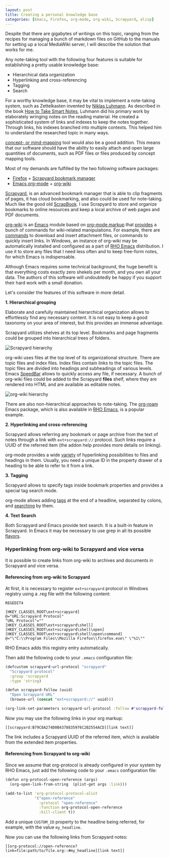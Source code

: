 ```yaml
---
layout: post
title: Creating a personal knowledge base
categories: [Emacs, Firefox, org-mode, org-wiki, Scrapyard, elisp]
---
```


Despite that there are gigabytes of writings on this topic, ranging
from the recipes for managing a bunch of markdown files on GitHub to
the manuals for setting up a local MediaWiki server, I will describe 
the solution that works for me.

Any note-taking tool with the following four features is suitable 
for establishing a pretty usable knowledge base:

* Hierarchical data organization
* Hyperlinking and cross-referencing
* Tagging
* Search

For a worthy knowledge base, it may be vital to implement a
note-taking system, such as Zettelkasten invented by [Niklas Luhmann](https://en.wikipedia.org/wiki/Niklas_Luhmann).
As described in the book [How to Take Smart Notes](https://www.goodreads.com/en/book/show/34507927), Luhmann did his
primary work by elaborately wringing notes on the reading material. He created
a sophisticated system of links and indexes to keep the notes together. Through links, his indexes branched into
multiple contexts. This helped him to understand the researched topic in many ways.

[concept- or mind-mapping](https://en.wikipedia.org/wiki/Concept_map) tool would also be a good addition.
This means that our software should have the ability to easily attach and open large quantities of documents, 
such as PDF files or files produced by concept mapping tools.

Most of my demands are fulfilled by the two following software packages:

* [Firefox](http://firefox.com) + [Scrapyard bookmark manager](https://addons.mozilla.org/en-US/firefox/addon/scrapyard/)
* [Emacs org-mode](https://orgmode.org/) + [org-wiki](https://github.com/caiorss/org-wiki)

[Scrapyard](https://addons.mozilla.org/en-US/firefox/addon/scrapyard/), is an advanced bookmark manager that 
is able to clip fragments of pages, it has cloud bookmarking, and also could be used for note-taking. Much like
the good old [ScrapBook](https://en.wikipedia.org/wiki/ScrapBook).
I use Scrapyard to store and organize bookmarks to online resources and keep a
local archive of web pages and PDF documents.

[org-wiki](https://github.com/caiorss/org-wiki) is an [Emacs](http://emacs.org) module based on
[org-mode markup](http://ergoemacs.org/emacs/emacs_org_markup.html)
that [provides](https://caiorss.github.io/org-wiki/) a bunch of commands
for wiki-related manipulations. For example, there are
[commands](https://github.com/caiorss/org-wiki#commands-to-download-files) to download and insert attachment files,
or commands to quickly insert links.
In Windows, an instance of org-wiki may be automatically
installed and configured as a part of [RHO Emacs](https://gchristensen.github.io/rho-emacs/) distribution.
I use it to store any files that I need less often and to keep free-form notes, for which Emacs is indispensable.

Although Emacs requires some technical background, the huge benefit is that everything costs exactly zero shekels per month, 
and you own all your data. The authors of this software will undoubtedly be happy if you support their hard work with a small donation.

Let's consider the features of this software in more detail.

**1. Hierarchical grouping**

Elaborate and carefully maintained hierarchical organization allows to effortlessly find any necessary content.
It is not easy to keep a good taxonomy on your area of interest, but this provides an immense advantage.

Scrapyard utilizes shelves at its top level. Bookmarks and page fragments could
be grouped into hierarchical trees of folders.

![Scrapyard hierarchy](/posts/images/scrapyard-hierarchy.png)

org-wiki uses files at the top level of its organizational structure. 
There are topic files and index files. Index files contain links to the topic files. The topic files
are divided into headings and subheadings of various levels. Emacs [SpeedBar](https://www.emacswiki.org/emacs/SpeedBar)
allows to quickly access any file, if necessary. A bunch of org-wiki files could be added to the Scrapyard **files** shelf,
where they are rendered into HTML and are available as editable notes.

![org-wiki hierarchy](/posts/images/org-wiki-hierarchy.png)

There are also non-hierarchical approaches to note-taking. The [org-roam](https://orgroam.com) Emacs package, which is 
also available in [RHO Emacs](https://gchristensen.github.io/rho-emacs/), is a popular example.

**2. Hyperlinking and cross-referencing**

Scrapyard allows referring any bookmark or page archive from the text of notes through
a link with `ext+scrapyard://` protocol. Such links require a UUID of the
referred item (the addon help provides more details on linking).

org-mode provides a wide [variety](https://orgmode.org/guide/Hyperlinks.html)
of hyperlinking possibilities to files and headings in them.
Usually, you need a unique ID in the property drawer of a heading 
to be able to refer to it from a link.

**3. Tagging**

Scrapyard allows to specify tags inside bookmark properties and 
provides a special tag search mode.

org-mode allows adding [tags](https://orgmode.org/manual/Tags.html) at the end
of a headline, separated by colons, and [searching](https://orgmode.org/manual/Tag-Searches.html#Tag-Searches) by them.

**4. Text Search** 

Both Scrapyard and Emacs provide text search. It is a built-in feature in Scrapyard. In Emacs it may be necessary 
to use grep in all its possible [flavors](https://www.gnu.org/software/emacs/manual/html_node/emacs/Grep-Searching.html).

### Hyperlinking from org-wiki to Scrapyard and vice versa

It is possible to create links from org-wiki to archives and documents in Scrapyard and vice versa.

#### Referencing from org-wiki to Scrapyard

At first, it is necessary to register `ext+scrapyard` protocol in Windows registry
using a .reg file with the following content: 

```
REGEDIT4

[HKEY_CLASSES_ROOT\ext+scrapyard]
@="URL:Scrapyard Protocol"
"URL Protocol"=""
[HKEY_CLASSES_ROOT\ext+scrapyard\shell]
[HKEY_CLASSES_ROOT\ext+scrapyard\shell\open]
[HKEY_CLASSES_ROOT\ext+scrapyard\shell\open\command]
@="\"C:\\Program Files\\Mozilla Firefox\\firefox.exe\" \"%1\""
```

RHO Emacs adds this registry entry automatically.

Then add the following code to your `.emacs` configuration file:

```clojure
(defcustom scrapyard-url-protocol "scrapyard"
  "Scrapyard protocol"
  :group 'scrapyard
  :type 'string)

(defun scrapyard-follow (uuid)
  "Open Scrapyard URL"
  (browse-url (concat "ext+scrapyard://" uuid)))

(org-link-set-parameters scrapyard-url-protocol :follow #'scrapyard-follow)
```

Now you may use the following links in your org markup:

```
[[scrapyard:B79C8A274D0B4378835976C2B2554ACD][link text]]
```

The link includes a Scrapyard UUID of the referred item, which is available from the extended item properties.

#### Referencing from Scrapyard to org-wiki

Since we assume that org-protocol is already configured in your system by RHO Emacs, 
just add the following code to your `.emacs` configuration file:

```clojure
(defun org-protocol-open-reference (args)
  (org-open-link-from-string  (plist-get args :link)))

(add-to-list 'org-protocol-protocol-alist
             '("open-reference"
               :protocol "open-reference"
               :function org-protocol-open-reference
               :kill-client t))
```

Add a unique `CUSTOM_ID` property to the headline being referred, for example, 
with the value `my_headline`.

Now you can use the following links from Scrapyard notes:

```
[[org-protocol://open-reference?link=file:path/to/file.org::#my_headline][link text]]
```
